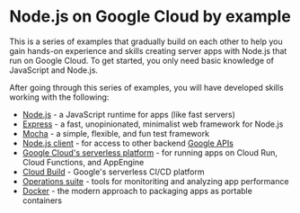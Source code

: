 # Node.js on Google Cloud by example

This is a series of examples that gradually build on each other to help you
gain hands-on experience and skills creating server apps with Node.js that
run on Google Cloud. To get started, you only need basic knowledge of
JavaScript and Node.js.

After going through this series of examples, you will have developed skills
working with the following:

* [Node.js] - a JavaScript runtime for apps (like fast servers)
* [Express] - a fast, unopinionated, minimalist web framework for Node.js
* [Mocha] - a simple, flexible, and fun test framework
* [Node.js client] - for access to other backend [Google APIs]
* [Google Cloud's serverless platform] - for running apps on Cloud Run, Cloud Functions, and AppEngine
* [Cloud Build] - Google's serverless CI/CD platform
* [Operations suite] - tools for monitoriting and analyzing app performance
* [Docker] - the modern approach to packaging apps as portable containers


<!-- Reference links -->
[Cloud Build]: https://cloud.google.com/build
[Docker]: https://www.docker.com/
[Express]: https://expressjs.com/
[Google APIs]: https://googleapis.dev/nodejs/googleapis/latest/
[Google Cloud's serverless platform]: https://cloud.google.com/serverless
[Mocha]: https://mochajs.org/
[Node.js]: https://nodejs.org/
[Node.js client]: https://github.com/googleapis/google-api-nodejs-client
[operations suite]: https://cloud.google.com/products/operations

